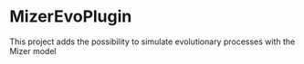 # MizerEvoPlugin
This project adds the possibility to simulate evolutionary processes with the Mizer model
